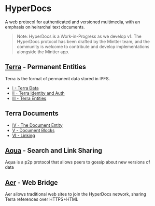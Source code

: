 
# HyperDocs

A web protocol for authenticated and versioned multimedia, with an emphasis on heirarchal text documents.

> Note: HyperDocs is a Work-in-Progress as we develop v1. The HyperDocs protocol has been drafted by the Mintter team, and the community is welcome to contribute and develop implementations alongside the Mintter app.

## [Terra](./hyperdocs-terra) - Permanent Entities

Terra is the format of permanent data stored in IPFS.

- [I - Terra Data](./terra-data)
- [II - Terra Identity and Auth](./terra-identity)
- [III - Terra Entities](./terra-entities)

## Terra Documents

- [IV - The Document Entity](./document-entity)
- [V - Document Blocks](./document-blocks)
- [VI - Linking](./document-linking)


## [Aqua](./hyperdocs-aqua) - Search and Link Sharing

Aqua is a p2p protocol that allows peers to gossip about new versions of data


## [Aer](./hyperdocs-aer) - Web Bridge

Aer allows traditional web sites to join the HyperDocs network, sharing Terra references over HTTPS+HTML